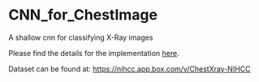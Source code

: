# CNN_for_ChestImage
A shallow cnn for classifying X-Ray images

Please find the details for the implementation [here](convolutional-neural-network.pdf).

Dataset can be found at: 
https://nihcc.app.box.com/v/ChestXray-NIHCC
